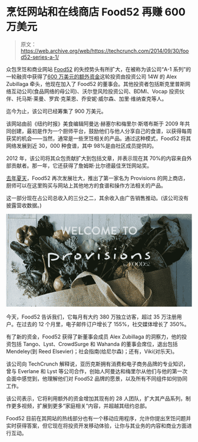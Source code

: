 # 烹饪网站和在线商店 Food52 再赚 600 万美元 

> 原文：<https://web.archive.org/web/https://techcrunch.com/2014/09/30/food52-series-a-1/>

众包烹饪和商业网站 [Food52](https://web.archive.org/web/20230128100305/http://food52.com/) 的失控势头有所扩大，在被称为该公司“A-1 系列”的一轮融资中获得了[600 万美元的额外资金](https://web.archive.org/web/20230128100305/https://food52.com/blog/11396-looking-forward-at-food52)这轮投资由投资公司 14W 的 Alex Zubillaga 牵头，他现在加入了 Food52 的董事会。其他投资者包括斯克里普斯网络互动公司(食品网络的母公司)、沃尔登风险投资公司、BDMI、Vocap 投资伙伴、托马斯·莱曼、罗宾·克莱恩、乔安妮·威尔森、加里·维纳查克等人。

迄今为止，该公司已经筹集了 900 万美元。

该网站由前《纽约时报》美食编辑阿曼达·赫塞尔和梅里尔·斯塔布斯于 2009 年共同创建，最初是作为一个厨师平台，鼓励他们与他人分享自己的食谱，以获得每周获奖的机会——当然，通常是一些烹饪相关的产品。通过这种模式，Food52 将其网络发展到近 30，000 种食谱，其中 98%是由社区成员提供的。

2012 年，该公司将其众包贡献扩大到包括文章，并表示现在其 70%的内容来自外部贡献者。那一年，它还获得了詹姆斯·比尔德最佳烹饪网站奖。

[去年夏天](https://web.archive.org/web/20230128100305/https://techcrunch.com/2013/08/06/content-meets-commerce-meets-food-cooking-site-food52-debuts-new-e-commerce-shop-provisions/)，Food52 再次发展壮大，推出了第一家名为 Provisions 的网上商店，厨师可以在这里购买与网站上其他地方的食谱和操作方法相关的产品。

这一部分现在占公司总收入的三分之二，其余收入由广告销售推动。(该公司没有披露营收数据。)

![Welcome to Provisions](img/f19497c9daceb9c346458d0b55743564.png)

今天，Food52 告诉我们，它每月有大约 380 万独立访客，超过 35 万注册用户。在过去的 12 个月里，电子邮件订户增长了 155%，社交媒体增长了 350%。

有了新的资金，Food52 获得了新董事会成员 Alex Zubillaga 的洞察力，他的投资包括 Tango、Lyst、CrowdSurge 和 Wahanda 的董事会席位，退出包括 Mendeley(到 Reed Elsevier)；社会指南(给尼尔森)；还有，Viki(对乐天)。

该公司向 TechCrunch 解释说，亚历克斯拥有消费和电子商务品牌的专业知识，曾与 Everlane 和 Lyst 等公司合作，创始人阿曼达和梅里尔从他们与他的第一次会面中感觉到，他理解他们对 Food52 品牌的愿景，以及所有不同组件如何协同工作。

该公司表示，它将利用额外的资金增加其现有的 28 人团队，扩大其产品系列，制作更多视频，扩展到更多“家庭相关”内容，并超越其纽约总部。

Food52 目前在其网站的热线部分也有一个移动应用程序，允许你提出烹饪问题并实时获得答案，但它现在将投资开发移动体验，让你与其业务的内容和商业方面进行互动。